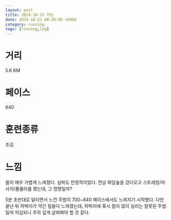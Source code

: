 ```yaml
---
layout: post
title: 2024-10-21 러닝
date: 2024-10-21 08:30:00 +0900
category: running
tags: [running,log]
---
```

# 거리
5.6 KM
# 페이스
640
# 훈련종류
조깅
# 느낌
몸이 매우 가볍게 느껴졌다. 심박도 안정적이었다. 전날 화담숲을 갔다오고 스트레칭/마사지/폼롤러를 했는데, 그 영향일까?

5분 초반대로 달리면서 느낀 주법이 700~640 페이스에서도 느껴지기 시작했다. 다만 끝난 뒤 허벅지가 약간 힘들다 느껴졌는데, 허벅지에 혹시 힘이 많이 실리는 잘못된 주법일까 의심되니 주의 깊게 살펴봐야 할 것 같다.
